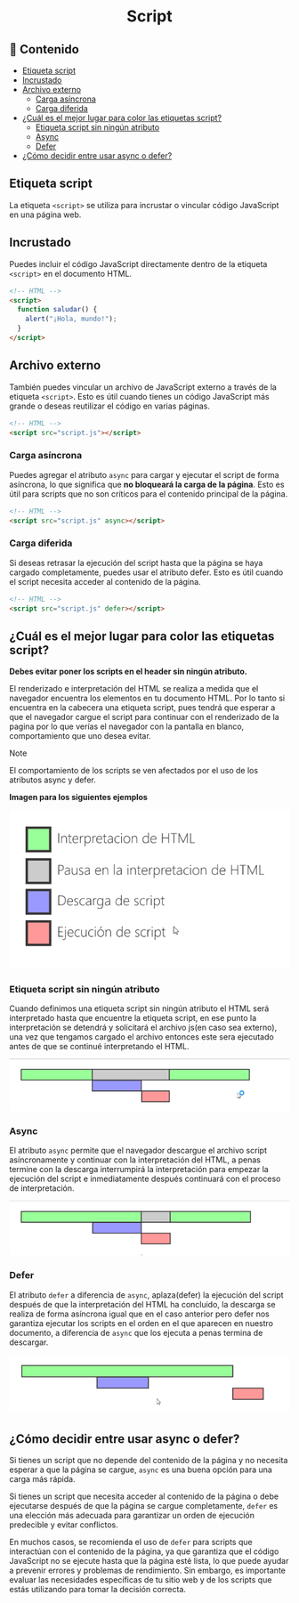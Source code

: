 <h1 align="center">Script</h1>

<h2>📑 Contenido</h2>

- [Etiqueta script](#etiqueta-script)
- [Incrustado](#incrustado)
- [Archivo externo](#archivo-externo)
  - [Carga asíncrona](#carga-asíncrona)
  - [Carga diferida](#carga-diferida)
- [¿Cuál es el mejor lugar para color las etiquetas script?](#cuál-es-el-mejor-lugar-para-color-las-etiquetas-script)
  - [Etiqueta script sin ningún atributo](#etiqueta-script-sin-ningún-atributo)
  - [Async](#async)
  - [Defer](#defer)
- [¿Cómo decidir entre usar async o defer?](#cómo-decidir-entre-usar-async-o-defer)

## Etiqueta script

La etiqueta `<script>` se utiliza para incrustar o vincular código JavaScript en una página web.

## Incrustado

Puedes incluir el código JavaScript directamente dentro de la etiqueta` <script>` en el documento HTML.

```html
<!-- HTML -->
<script>
  function saludar() {
    alert("¡Hola, mundo!");
  }
</script>
```

## Archivo externo

También puedes vincular un archivo de JavaScript externo a través de la etiqueta `<script>`. Esto es útil cuando tienes un código JavaScript más grande o deseas reutilizar el código en varias páginas.

```html
<!-- HTML -->
<script src="script.js"></script>
```

### Carga asíncrona

Puedes agregar el atributo `async` para cargar y ejecutar el script de forma asíncrona, lo que significa que **no bloqueará la carga de la página**. Esto es útil para scripts que no son críticos para el contenido principal de la página.

```html
<!-- HTML -->
<script src="script.js" async></script>
```

### Carga diferida

Si deseas retrasar la ejecución del script hasta que la página se haya cargado completamente, puedes usar el atributo defer. Esto es útil cuando el script necesita acceder al contenido de la página.

```html
<!-- HTML -->
<script src="script.js" defer></script>
```

## ¿Cuál es el mejor lugar para color las etiquetas script?

**Debes evitar poner los scripts en el header sin ningún atributo.**

El renderizado e interpretación del HTML se realiza a medida que el navegador encuentra los elementos en tu documento HTML. Por lo tanto si encuentra en la cabecera una etiqueta script, pues tendrá que esperar a que el navegador cargue el script para continuar con el renderizado de la pagina por lo que verías el navegador con la pantalla en blanco, comportamiento que uno desea evitar.

> [!NOTE]
>
> El comportamiento de los scripts se ven afectados por el uso de los atributos async y defer.

**Imagen para los siguientes ejemplos**

![Ejemplo carga script](./img/flujo-script.png)

### Etiqueta script sin ningún atributo

Cuando definimos una etiqueta script sin ningún atributo el HTML será interpretado hasta que encuentre la etiqueta script, en ese punto la interpretación se detendrá y solicitará el archivo js(en caso sea externo), una vez que tengamos cargado el archivo entonces este sera ejecutado antes de que se continué interpretando el HTML.

![Script sin ningún atributo](./img/script-sin-atributo.png)

### Async

El atributo `async` permite que el navegador descargue el archivo script asíncronamente y continuar con la interpretación del HTML, a penas termine con la descarga interrumpirá la interpretación para empezar la ejecución del script e inmediatamente después continuará con el proceso de interpretación.

![Script Async](./img/script-async.png)

### Defer

El atributo `defer` a diferencia de `async`, aplaza(defer) la ejecución del script después de que la interpretación del HTML ha concluido, la descarga se realiza de forma asíncrona igual que en el caso anterior pero defer nos garantiza ejecutar los scripts en el orden en el que aparecen en nuestro documento, a diferencia de `async` que los ejecuta a penas termina de descargar.

![Script Async](./img/script-defer.png)

## ¿Cómo decidir entre usar async o defer?

Si tienes un script que no depende del contenido de la página y no necesita esperar a que la página se cargue, `async` es una buena opción para una carga más rápida.

Si tienes un script que necesita acceder al contenido de la página o debe ejecutarse después de que la página se cargue completamente, `defer` es una elección más adecuada para garantizar un orden de ejecución predecible y evitar conflictos.

En muchos casos, se recomienda el uso de `defer` para scripts que interactúan con el contenido de la página, ya que garantiza que el código JavaScript no se ejecute hasta que la página esté lista, lo que puede ayudar a prevenir errores y problemas de rendimiento. Sin embargo, es importante evaluar las necesidades específicas de tu sitio web y de los scripts que estás utilizando para tomar la decisión correcta.
